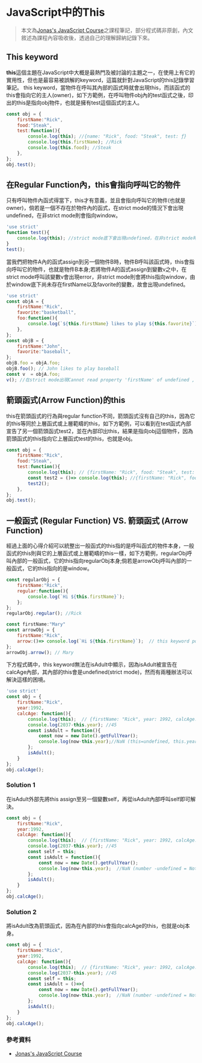 # JavaScript中的This

> 本文為[Jonas's JavaScript Course](https://www.udemy.com/course/the-complete-javascript-course/)之課程筆記，部分程式碼非原創，內文敘述為課程內容吸收後，透過自己的理解歸納記錄下來。

## This keyword

**this**這個主題在JavaScript中大概是最熱門及被討論的主題之一，在使用上有它的實用性，但也是最容易被誤解的keyword，這篇就針對JavaScript的this記錄學習筆記。
this keyword，當物件在呼叫其內部的函式時就會出現this，而該函式的this會指向它的主人(owner)，如下方範例，在呼叫物件obj內的test函式之後，印出的this是指向obj物件，也就是擁有test這個函式的主人。

```js
const obj = {
    firstName:"Rick",
    food:"Steak",
    test:function(){
        console.log(this); //{name: "Rick", food: "Steak", test: ƒ}
        console.log(this.firstName); //Rick
        console.log(this.food); //Steak
    },
};
obj.test();
```

## 在Regular Function內，this會指向呼叫它的物件
只有呼叫物件內函式得當下，this才有意義，並且會指向呼叫它的物件(也就是owner)，倘若是一個不存在於物件內的函式，在strict mode的情況下會出現undefined，在非strict mode則會指向window。

```js
'use strict'
function test(){
    console.log(this); //strict mode底下會出現undefined，在非strict mode時，this會指向window
}
test();
```

當我們把物件A內的函式assign到另一個物件B時，物件B呼叫該函式時，this會指向呼叫它的物件，也就是物件B本身;若將物件A的函式assign到變數v之中，在strict mode呼叫該變數v會出現error，非strict mode則會將this指向window，由於window底下尚未存在firstName以及favorite的變數，故會出現undefined。

```js
'use strict'
const objA = {
    firstName:"Rick",
    favorite:"basketball",
    foo:function(){
        console.log(`${this.firstName} likes to play ${this.favorite}`);
    },
};
const objB = {
    firstName:"John",
    favorite:"baseball",
};
objB.foo = objA.foo;
objB.foo(); // John likes to play baseball
const v  = objA.foo;
v(); //在strict mode出現Cannot read property 'firstName' of undefined , 非strict mode則出現undefined likes to play undefined
```

## 箭頭函式(Arrow Function)的this
this在箭頭函式的行為與regular function不同，箭頭函式沒有自己的this，因為它的this等同於上層函式或上層範疇的this，如下方範例，可以看到在test函式內部宣告了另一個箭頭函式test2，並在內部印出this，結果是指向obj這個物件，因為箭頭函式的this指向它上層函式test的this，也就是obj。

```js
const obj = {
    firstName:"Rick",
    food:"Steak",
    test:function(){
        console.log(this); // {firstName: "Rick", food: "Steak", test: ƒ}
        const test2 = ()=> console.log(this); //{firstName: "Rick", food: "Steak", test: ƒ}
        test2();
    },
};
obj.test();
```

## 一般函式 (Regular Function) VS. 箭頭函式 (Arrow Function)

經過上面的心得介紹可以統整出一般函式的this指的是呼叫函式的物件本身，一般函式的this則與它的上層函式或上層範疇的this一樣，如下方範例，regularObj呼叫內部的一般函式，它的this指向regularObj本身;倘若是arrowObj呼叫內部的一般函式，它的this指向的是window。

```js
const regularObj = {
    firstName:"Rick",
    regular:function(){
        console.log(`Hi ${this.firstName}`);
    };
};
regularObj.regular(); //Rick

const firstName:"Mary"
const arrowObj = {
    firstName:"Rick",
    arrow:()=> console.log(`Hi ${this.firstName}`);  // this keyword point to window, window.firstName = Mary;
};
arrowObj.arrow(); // Mary
```

下方程式碼中，this keyword無法在isAdult中顯示，因為isAdult被宣告在calcAge內部，其內部的this會是undefined(strict mode)，然而有兩種辦法可以解決這樣的困境。


```js
'use strict'
const obj = {  
    firstName:"Rick",
    year:1992,
    calcAge: function(){
        console.log(this);  // {firstName: "Rick", year: 1992, calcAge: ƒ}
        console.log(2037-this.year); //45
        const isAdult = function(){
            const now = new Date().getFullYear();
            console.log(now-this.year);//NaN (this=undefined, this.year=undefined, number-undefined = NaN )
        };
        isAdult();
    }
};
obj.calcAge();
```
### Solution 1 
在isAdult外部先將this assign至另一個變數self，再從isAdult內部呼叫self即可解決。

```js
const obj = {  
    firstName:"Rick",
    year:1992,
    calcAge: function(){
        console.log(this);  // {firstName: "Rick", year: 1992, calcAge: ƒ}
        console.log(2037-this.year); //45
        const self = this;
        const isAdult = function(){
            const now = new Date().getFullYear();
            console.log(now-this.year);  //NaN (number -undefined = Not a Number )
        };
        isAdult();
    }
};
obj.calcAge();
```

### Solution 2
將isAdult改為箭頭函式，因為在內部的this會指向calcAge的this，也就是obj本身。

```js
const obj = {  
    firstName:"Rick",
    year:1992,
    calcAge: function(){
        console.log(this);  // {firstName: "Rick", year: 1992, calcAge: ƒ}
        console.log(2037-this.year); //45
        const self = this;
        const isAdult = ()=>{
            const now = new Date().getFullYear();
            console.log(now-this.year);  //NaN (number -undefined = Not a Number )
        };
        isAdult();
    }
};
obj.calcAge();
```
### 參考資料
* [Jonas's JavaScript Course](https://www.udemy.com/course/the-complete-javascript-course/)

